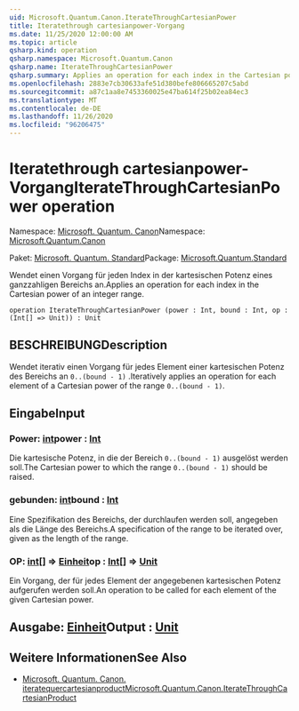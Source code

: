 ```yaml
---
uid: Microsoft.Quantum.Canon.IterateThroughCartesianPower
title: Iteratethrough cartesianpower-Vorgang
ms.date: 11/25/2020 12:00:00 AM
ms.topic: article
qsharp.kind: operation
qsharp.namespace: Microsoft.Quantum.Canon
qsharp.name: IterateThroughCartesianPower
qsharp.summary: Applies an operation for each index in the Cartesian power of an integer range.
ms.openlocfilehash: 2883e7cb30633afe51d380befe806665207c5abd
ms.sourcegitcommit: a87c1aa8e7453360025e47ba614f25b02ea84ec3
ms.translationtype: MT
ms.contentlocale: de-DE
ms.lasthandoff: 11/26/2020
ms.locfileid: "96206475"
---
```

# <a name="iteratethroughcartesianpower-operation"></a><span data-ttu-id="8f3b3-102">Iteratethrough cartesianpower-Vorgang</span><span class="sxs-lookup"><span data-stu-id="8f3b3-102">IterateThroughCartesianPower operation</span></span>

<span data-ttu-id="8f3b3-103">Namespace: [Microsoft. Quantum. Canon](xref:Microsoft.Quantum.Canon)</span><span class="sxs-lookup"><span data-stu-id="8f3b3-103">Namespace: [Microsoft.Quantum.Canon](xref:Microsoft.Quantum.Canon)</span></span>

<span data-ttu-id="8f3b3-104">Paket: [Microsoft. Quantum. Standard](https://nuget.org/packages/Microsoft.Quantum.Standard)</span><span class="sxs-lookup"><span data-stu-id="8f3b3-104">Package: [Microsoft.Quantum.Standard](https://nuget.org/packages/Microsoft.Quantum.Standard)</span></span>


<span data-ttu-id="8f3b3-105">Wendet einen Vorgang für jeden Index in der kartesischen Potenz eines ganzzahligen Bereichs an.</span><span class="sxs-lookup"><span data-stu-id="8f3b3-105">Applies an operation for each index in the Cartesian power of an integer range.</span></span>

```qsharp
operation IterateThroughCartesianPower (power : Int, bound : Int, op : (Int[] => Unit)) : Unit
```


## <a name="description"></a><span data-ttu-id="8f3b3-106">BESCHREIBUNG</span><span class="sxs-lookup"><span data-stu-id="8f3b3-106">Description</span></span>

<span data-ttu-id="8f3b3-107">Wendet iterativ einen Vorgang für jedes Element einer kartesischen Potenz des Bereichs an `0..(bound - 1)` .</span><span class="sxs-lookup"><span data-stu-id="8f3b3-107">Iteratively applies an operation for each element of a Cartesian power of the range `0..(bound - 1)`.</span></span>

## <a name="input"></a><span data-ttu-id="8f3b3-108">Eingabe</span><span class="sxs-lookup"><span data-stu-id="8f3b3-108">Input</span></span>

### <a name="power--int"></a><span data-ttu-id="8f3b3-109">Power: [int](xref:microsoft.quantum.lang-ref.int)</span><span class="sxs-lookup"><span data-stu-id="8f3b3-109">power : [Int](xref:microsoft.quantum.lang-ref.int)</span></span>

<span data-ttu-id="8f3b3-110">Die kartesische Potenz, in die der Bereich `0..(bound - 1)` ausgelöst werden soll.</span><span class="sxs-lookup"><span data-stu-id="8f3b3-110">The Cartesian power to which the range `0..(bound - 1)` should be raised.</span></span>


### <a name="bound--int"></a><span data-ttu-id="8f3b3-111">gebunden: [int](xref:microsoft.quantum.lang-ref.int)</span><span class="sxs-lookup"><span data-stu-id="8f3b3-111">bound : [Int](xref:microsoft.quantum.lang-ref.int)</span></span>

<span data-ttu-id="8f3b3-112">Eine Spezifikation des Bereichs, der durchlaufen werden soll, angegeben als die Länge des Bereichs.</span><span class="sxs-lookup"><span data-stu-id="8f3b3-112">A specification of the range to be iterated over, given as the length of the range.</span></span>


### <a name="op--int--unit"></a><span data-ttu-id="8f3b3-113">OP: [int](xref:microsoft.quantum.lang-ref.int)[] => [Einheit](xref:microsoft.quantum.lang-ref.unit)</span><span class="sxs-lookup"><span data-stu-id="8f3b3-113">op : [Int](xref:microsoft.quantum.lang-ref.int)[] => [Unit](xref:microsoft.quantum.lang-ref.unit)</span></span> 

<span data-ttu-id="8f3b3-114">Ein Vorgang, der für jedes Element der angegebenen kartesischen Potenz aufgerufen werden soll.</span><span class="sxs-lookup"><span data-stu-id="8f3b3-114">An operation to be called for each element of the given Cartesian power.</span></span>



## <a name="output--unit"></a><span data-ttu-id="8f3b3-115">Ausgabe: [Einheit](xref:microsoft.quantum.lang-ref.unit)</span><span class="sxs-lookup"><span data-stu-id="8f3b3-115">Output : [Unit](xref:microsoft.quantum.lang-ref.unit)</span></span>



## <a name="see-also"></a><span data-ttu-id="8f3b3-116">Weitere Informationen</span><span class="sxs-lookup"><span data-stu-id="8f3b3-116">See Also</span></span>

- [<span data-ttu-id="8f3b3-117">Microsoft. Quantum. Canon. iteratequercartesianproduct</span><span class="sxs-lookup"><span data-stu-id="8f3b3-117">Microsoft.Quantum.Canon.IterateThroughCartesianProduct</span></span>](xref:Microsoft.Quantum.Canon.IterateThroughCartesianProduct)
